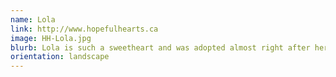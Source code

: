 ```yaml
---
name: Lola
link: http://www.hopefulhearts.ca
image: HH-Lola.jpg
blurb: Lola is such a sweetheart and was adopted almost right after her images were released through social media.
orientation: landscape
---
```

